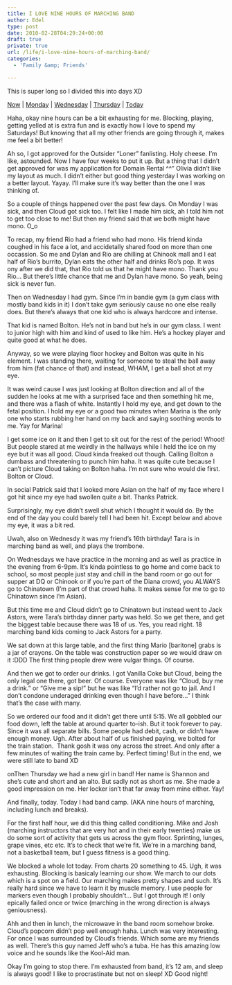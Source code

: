 ```yaml
---
title: I LOVE NINE HOURS OF MARCHING BAND
author: Edel
type: post
date: 2010-02-28T04:29:24+00:00
draft: true
private: true
url: /life/i-love-nine-hours-of-marching-band/
categories:
  - 'Family &amp; Friends'

---
```

This is super long so I divided this into days XD

[Now][1] | [Monday][2] | [Wednesday][3] | [Thursday][4] | [Today][5]

<a name="now"></a>Haha, okay nine hours can be a bit exhausting for me. Blocking, playing, getting yelled at is extra fun and is exactly how I love to spend my Saturdays! But knowing that all my other friends are going through it, makes me feel a bit better!

Ah so, I got approved for the Outsider &#8220;Loner&#8221; fanlisting. Holy cheese. I&#8217;m like, astounded. Now I have four weeks to put it up. But a thing that I didn&#8217;t get approved for was my application for Domain Rental ^^&#8221; Olivia didn&#8217;t like my layout as much. I didn&#8217;t either but good thing yesterday I was working on a better layout. Yayay. I&#8217;ll make sure it&#8217;s way better than the one I was thinking of.

<a name="monday"></a>So a couple of things happened over the past few days. On Monday I was sick, and then Cloud got sick too. I felt like I made him sick, ah I told him not to get too close to me! But then my friend said that we both might have mono. O_o

To recap, my friend Rio had a friend who had mono. His friend kinda coughed in his face a lot, and accidetally shared food on more than one occassion. So me and Dylan and Rio are chilling at Chinook mall and I eat half of Rio&#8217;s burrito, Dylan eats the other half and drinks Rio&#8217;s pop. It was ony after we did that, that Rio told us that he might have mono. Thank you Rio&#8230; But there&#8217;s little chance that me and Dylan have mono. So yeah, being sick is never fun.

<a name="wednesday"></a>Then on Wednesday I had gym. Since I&#8217;m in bandie gym (a gym class with mostly band kids in it) I don&#8217;t take gym seriously cause no one else really does. But there&#8217;s always that one kid who is always hardcore and intense.

That kid is named Bolton. He&#8217;s not in band but he&#8217;s in our gym class. I went to junior high with him and kind of used to like him. He&#8217;s a hockey player and quite good at what he does.

Anyway, so we were playing floor hockey and Bolton was quite in his element. I was standing there, waiting for someone to steal the ball away from him (fat chance of that) and instead, WHAM, I get a ball shot at my eye.

It was weird cause I was just looking at Bolton direction and all of the sudden he looks at me with a surprised face and then something hit me, and there was a flash of white. Instantly I hold my eye, and get down to the fetal position. I hold my eye or a good two minutes when Marina is the only one who starts rubbing her hand on my back and saying soothing words to me. Yay for Marina!

I get some ice on it and then I get to sit out for the rest of the period! Whoot! But people stared at me weirdly in the hallways while I held the ice on my eye but it was all good. Cloud kinda freaked out though. Calling Bolton a dumbass and threatening to punch him haha. It was quite cute because I can&#8217;t picture Cloud taking on Bolton haha. I&#8217;m not sure who would die first. Bolton or Cloud.

In social Patrick said that I looked more Asian on the half of my face where I got hit since my eye had swollen quite a bit. Thanks Patrick.

Surprisingly, my eye didn&#8217;t swell shut which I thought it would do. By the end of the day you could barely tell I had been hit. Except below and above my eye, it was a bit red.

Uwah, also on Wednesdy it was my friend&#8217;s 16th birthday! Tara is in marching band as well, and plays the trombone.

On Wednesdays we have practice in the morning and as well as practice in the evening from 6-9pm. It&#8217;s kinda pointless to go home and come back to school, so most people just stay and chill in the band room or go out for supper at DQ or Chinook or if you&#8217;re part of the Diana crowd, you ALWAYS go to Chinatown (I&#8217;m part of that crowd haha. It makes sense for me to go to Chinatown since I&#8217;m Asian).

But this time me and Cloud didn&#8217;t go to Chinatown but instead went to Jack Astors, were Tara&#8217;s birthday dinner party was held. So we get there, and get the biggest table because there was 18 of us. Yes, you read right. 18 marching band kids coming to Jack Astors for a party.

We sat down at this large table, and the first thing Mario [baritone] grabs is a jar of crayons. On the table was construction paper so we would draw on it :DDD The first thing people drew were vulgar things. Of course.

And then we got to order our drinks. I got Vanilla Coke but Cloud, being the only legal one there, got beer. Of course. Everyone was like &#8220;Cloud, buy me a drink.&#8221; or &#8220;Give me a sip!&#8221; but he was like &#8220;I&#8217;d rather not go to jail. And I don&#8217;t condone underaged drinking even though I have before&#8230;&#8221; I think that&#8217;s the case with many.

So we ordered our food and it didn&#8217;t get there until 5:15. We all gobbled our food down, left the table at around quarter to-ish. But it took forever to pay. Since it was all separate bills. Some people had debit, cash, or didn&#8217;t have enough money. Ugh. After about half of us finished paying, we bolted for the train station.  Thank gosh it was ony across the street. And only after a few minutes of waiting the train came by. Perfect timing! But in the end, we were still late to band XD

<a name="thursday"></a> onThen Thursday we had a new girl in band! Her name is Shannon and she&#8217;s cute and short and an alto. But sadly not as short as me. She made a good impression on me. Her locker isn&#8217;t that far away from mine either. Yay!

<a name="today"></a>And finally, today. Today I had band camp. (AKA nine hours of marching, including lunch and breaks).

For the first half hour, we did this thing called conditioning. Mike and Josh (marching instructors that are very hot and in their early twenties) make us do some sort of activity that gets us across the gym floor. Sprinting, lunges, grape vines, etc etc. It&#8217;s to check that we&#8217;re fit. We&#8217;re in a marching band, not a basketball team, but I guess fitness is a good thing.

We blocked a whole lot today. From charts 20 something to 45. Ugh, it was exhausting. Blocking is basicaly learning our show. We march to our dots which is a spot on a field. Our marching makes pretty shapes and such. It&#8217;s really hard since we have to learn it by muscle memory. I use people for markers even though I probably shouldn&#8217;t&#8230; But I got through it! I only epically failed once or twice (marching in the wrong direction is always geniousness).

Ahh and then in lunch, the microwave in the band room somehow broke. Cloud&#8217;s popcorn didn&#8217;t pop well enough haha. Lunch was very interesting. For once I was surrounded by Cloud&#8217;s friends. Which some are my friends as well. There&#8217;s this guy named Jeff who&#8217;s a tuba. He has this amazing low voice and he sounds like the Kool-Aid man.

Okay I&#8217;m going to stop there. I&#8217;m exhausted from band, it&#8217;s 12 am, and sleep is always good! I like to procrastinate but not on sleep! XD Good night!

<ol class="footnote">
</ol>

 [1]: #now
 [2]: #monday
 [3]: #wednesday
 [4]: #thursday
 [5]: #today